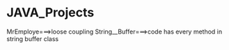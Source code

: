 # JAVA_Projects
MrEmploye===>loose coupling
String__Buffer===>code has every method in string buffer class
